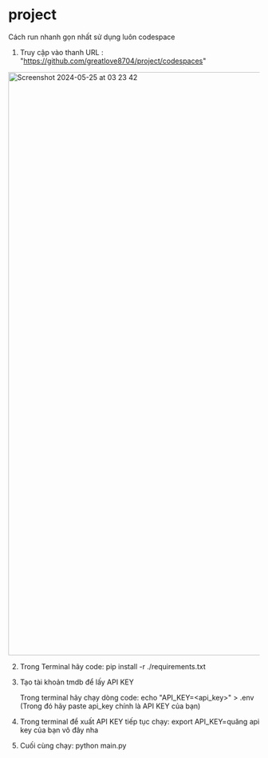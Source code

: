 # project
Cách run nhanh gọn nhất sử dụng luôn codespace

1. Truy cập vào thanh URL : "https://github.com/greatlove8704/project/codespaces"

<img width="1167" alt="Screenshot 2024-05-25 at 03 23 42" src="https://github.com/greatlove8704/project/assets/150203007/75beeb4d-16d3-4902-9946-da198bc3439d">

2. Trong Terminal hãy code: pip install -r ./requirements.txt

3. Tạo tài khoản tmdb để lấy API KEY

   Trong terminal hãy chạy dòng code: echo "API_KEY=<api_key>" > .env (Trong đó hãy paste api_key chính là API KEY của bạn)

4. Trong terminal để xuất API KEY tiếp tục chạy: export API_KEY=quăng api key của bạn vô đây nha

5. Cuối cùng chạy: python main.py

